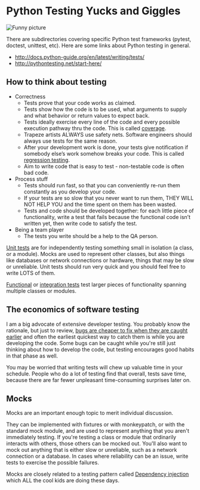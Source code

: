 Python Testing Yucks and Giggles
================================

![Funny picture](https://i1.wp.com/blog.ruberto.com/wp-content/uploads/2013/05/vaderLackofTests.jpg)

There are subdirectories covering specific Python test frameworks (pytest, doctest, unittest,
etc). Here are some links about Python testing in general.

* http://docs.python-guide.org/en/latest/writing/tests/
* http://pythontesting.net/start-here/

How to think about testing
--------------------------

* Correctness
  - Tests prove that your code works as claimed.
  - Tests show how the code is to be used, what arguments to supply and what behavior or return values
    to expect back.
  - Tests ideally exercise every line of the code and every possible execution pathway thru the code.
    This is called [coverage](https://en.wikipedia.org/wiki/Code_coverage).
  - Trapeze artists ALWAYS use safety nets. Software engineers should always use tests for the same reason.
  - After your development work is done, your tests give notification if somebody else’s work somehow breaks
    your code. This is called [regression testing](https://en.wikipedia.org/wiki/Regression_testing).
  - Aim to write code that is easy to test - non-testable code is often bad code.
* Process stuff
  - Tests should run fast, so that you can conveniently re-run them constantly as you develop your code.
  - If your tests are so slow that you never want to run them, THEY WILL NOT HELP YOU and the time spent on
    them has been wasted.
  - Tests and code should be developed together: for each little piece of functionality, write a test that fails
    because the functional code isn’t written yet, then write code to satisfy the test.
* Being a team player
  - The tests you write should be a help to the QA person.

[Unit tests](https://en.wikipedia.org/wiki/Unit_testing) are for independently testing something small in
isolation (a class, or a module). Mocks are used to represent other classes, but also things like databases
or network connections or hardware, things that may be slow or unreliable. Unit tests should run very quick
and you should feel free to write LOTS of them.

[Functional](https://en.wikipedia.org/wiki/Functional_testing) or
[integration tests](https://en.wikipedia.org/wiki/Integration_testing) test larger pieces of functionality
spanning multiple classes or modules.

The economics of software testing
---------------------------------

I am a big advocate of extensive developer testing. You probably know the rationale, but just to review,
[bugs are cheaper to fix when they are caught earlier](http://faculty.ksu.edu.sa/ghazy/Cost_MSc/R6.pdf)
and often the earliest quickest way to catch them is while you are developing the code. Some bugs can be
caught while you're still just thinking about how to develop the code, but testing encourages good habits
in that phase as well.

You may be worried that writing tests will chew up valuable time in your schedule. People who do a lot of
testing find that overall, tests save time, because there are far fewer unpleasant time-consuming surprises
later on.

Mocks
-----

Mocks are an important enough topic to merit individual discussion.

They can be implemented with fixtures or with monkeypatch, or with the standard mock module, and are
used to represent anything that you aren't immediately testing. If you're testing a class or module that
ordinarily interacts with others, those others can be mocked out. You'll also want to mock out anything
that is either slow or unreliable, such as a network connection or a database. In cases where reliability
can be an issue, write tests to exercise the possible failures.

Mocks are closely related to a testing pattern called
[Dependency injection](https://en.wikipedia.org/wiki/Dependency_injection)
which ALL the cool kids are doing these days.
